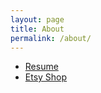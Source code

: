 ```yaml
---
layout: page
title: About
permalink: /about/
---
```


* [Resume](/Calla_Carter_Resume_V3.pdf)
* [Etsy Shop](https://www.etsy.com/shop/Cloversea)